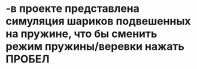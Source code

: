 # -в проекте представлена симуляция шариков подвешенных на пружине, что бы сменить режим пружины/веревки нажать ПРОБЕЛ

